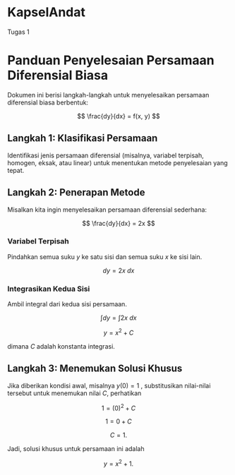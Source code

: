 # KapselAndat
Tugas 1

# Panduan Penyelesaian Persamaan Diferensial Biasa

Dokumen ini berisi langkah-langkah untuk menyelesaikan persamaan diferensial biasa berbentuk:

$$ \frac{dy}{dx} = f(x, y) $$

## Langkah 1: Klasifikasi Persamaan

Identifikasi jenis persamaan diferensial (misalnya, variabel terpisah, homogen, eksak, atau linear) untuk menentukan metode penyelesaian yang tepat.

## Langkah 2: Penerapan Metode

Misalkan kita ingin menyelesaikan persamaan diferensial sederhana:

$$ \frac{dy}{dx} = 2x $$

### Variabel Terpisah

Pindahkan semua suku $y$ ke satu sisi dan semua suku $x$ ke sisi lain.

$$ dy = 2x\ dx $$

### Integrasikan Kedua Sisi

Ambil integral dari kedua sisi persamaan.

$$ \int dy = \int 2x \ dx $$

$$ y = x^2 + C $$

dimana $C$ adalah konstanta integrasi.

## Langkah 3: Menemukan Solusi Khusus

Jika diberikan kondisi awal, misalnya  $y(0) = 1$ , substitusikan nilai-nilai tersebut untuk menemukan nilai $C$, perhatikan

$$ 1 = (0)^2 + C $$

$$ 1 = 0 + C $$

$$ C = 1 .$$

Jadi, solusi khusus untuk persamaan ini adalah

$$y = x^2 + 1 .$$

